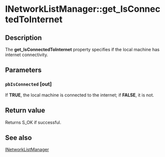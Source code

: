 # INetworkListManager::get_IsConnectedToInternet

## Description

The **get_IsConnectedToInternet** property specifies if the local machine has internet connectivity.

## Parameters

### `pbIsConnected` [out]

If **TRUE**, the local machine is connected to the internet; if **FALSE**, it is not.

## Return value

Returns S_OK if successful.

## See also

[INetworkListManager](https://learn.microsoft.com/windows/desktop/api/netlistmgr/nn-netlistmgr-inetworklistmanager)
